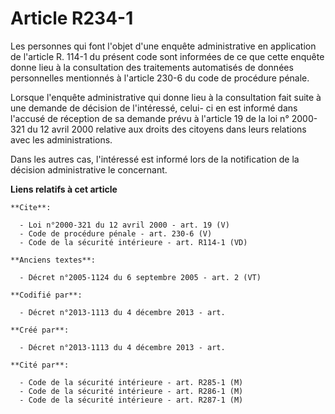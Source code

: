 # Article R234-1

Les personnes qui font l'objet d'une enquête administrative en application de l'article R. 114-1 du présent code sont
informées de ce que cette enquête donne lieu à la consultation des traitements automatisés de données personnelles mentionnés
à l'article 230-6 du code de procédure pénale. 

Lorsque l'enquête administrative qui donne lieu à la consultation fait suite à une demande de décision de l'intéressé, celui-
ci en est informé dans l'accusé de réception de sa demande prévu à l'article 19 de la loi n° 2000-321 du 12 avril 2000
relative aux droits des citoyens dans leurs relations avec les administrations. 

Dans les autres cas, l'intéressé est informé lors de la notification de la décision administrative le concernant.

**Liens relatifs à cet article**

	**Cite**:

	  - Loi n°2000-321 du 12 avril 2000 - art. 19 (V)
	  - Code de procédure pénale - art. 230-6 (V)
	  - Code de la sécurité intérieure - art. R114-1 (VD)

	**Anciens textes**:

	  - Décret n°2005-1124 du 6 septembre 2005 - art. 2 (VT)

	**Codifié par**:

	  - Décret n°2013-1113 du 4 décembre 2013 - art.

	**Créé par**:

	  - Décret n°2013-1113 du 4 décembre 2013 - art.

	**Cité par**:

	  - Code de la sécurité intérieure - art. R285-1 (M)
	  - Code de la sécurité intérieure - art. R286-1 (M)
	  - Code de la sécurité intérieure - art. R287-1 (M)
